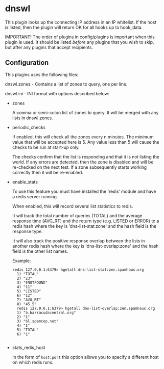 dnswl
=====

This plugin looks up the connecting IP address in an IP whitelist.
If the host is listed, then the plugin will return OK for all hooks
up to hook_data.

IMPORTANT!  The order of plugins in config/plugins is important when
this plugin is used.  It should be listed *before* any plugins that
you wish to skip, but after any plugins that accept recipients.

Configuration
-------------

This plugins uses the following files:

dnswl.zones - Contains a list of zones to query, one per line.

dnswl.ini - INI format with options described below:

* zones       

    A comma or semi-colon list of zones to query.  It will be merged with
    any lists in dnswl.zones.

* periodic_checks  

    If enabled, this will check all the zones every n minutes.
    The minimum value that will be accepted here is 5.  Any value less
    than 5 will cause the checks to be run at start-up only.
      
    The checks confirm that the list is responding and that it is not
    listing the world.  If any errors are detected, then the zone is 
    disabled and will be re-checked on the next test.  If a zone 
    subsequently starts working correctly then it will be re-enabled.

* enable_stats

    To use this feature you must have installed the 'redis' module and
    have a redis server running.
      
    When enabled, this will record several list statistics to redis.
      
    It will track the total number of queries (TOTAL) and the average
    response time (AVG_RT) and the return type (e.g. LISTED or ERROR) 
    to a redis hash where the key is 'dns-list-stat:zone' and the hash 
    field is the response type.
      
    It will also track the positive response overlap between the lists
    in another redis hash where the key is 'dns-list-overlap:zone' and
    the hash field is the other list names.

    Example:
    <pre><code>redis 127.0.0.1:6379> hgetall dns-list-stat:zen.spamhaus.org
    1) "TOTAL"
    2) "23"
    3) "ENOTFOUND"
    4) "11"
    5) "LISTED"
    6) "12"
    7) "AVG_RT"
    8) "45.5"
    redis 127.0.0.1:6379> hgetall dns-list-overlap:zen.spamhaus.org
    1) "b.barracudacentral.org"
    2) "1"
    3) "bl.spamcop.net"
    4) "1"
    5) "TOTAL"
    6) "1"
    </code></pre>

* stats_redis_host

    In the form of `host:port` this option allows you to specify a different
    host on which redis runs.
